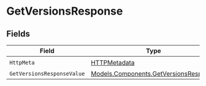 # GetVersionsResponse


## Fields

| Field                                                                                   | Type                                                                                    | Required                                                                                | Description                                                                             |
| --------------------------------------------------------------------------------------- | --------------------------------------------------------------------------------------- | --------------------------------------------------------------------------------------- | --------------------------------------------------------------------------------------- |
| `HttpMeta`                                                                              | [HTTPMetadata](../../Models/Components/HTTPMetadata.md)                                 | :heavy_check_mark:                                                                      | N/A                                                                                     |
| `GetVersionsResponseValue`                                                              | [Models.Components.GetVersionsResponse](../../Models/Components/GetVersionsResponse.md) | :heavy_minus_sign:                                                                      | OK                                                                                      |